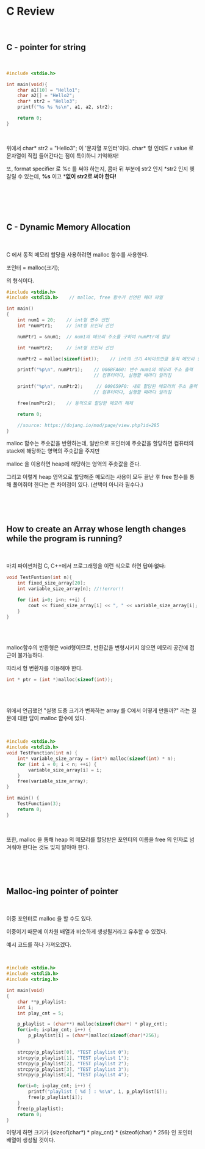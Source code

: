 # C Review
<br>

## C - pointer for string
<br>

```c
#include <stdio.h>

int main(void){
	char a1[10] = "Hello1";
	char a2[] = "Hello2";
	char* str2 = "Hello3";
	printf("%s %s %s\n", a1, a2, str2);

	return 0;
}
```

<br>

위에서 char* str2 = "Hello3"; 이 '문자열 포인터'이다.
char* 형 인데도 r value 로 문자열이 직접 들어간다는 점이 특이하니 기억하자!

또, format specifier 로 %c 를 써야 하는지, 콤마 뒤 부분에 str2 인지 *str2 인지 헷갈릴 수 있는데,
**%s** 이고 ***없이 str2로 써야 한다!**

<br><br><br><br>

## C - Dynamic Memory Allocation
<br>

C 에서 동적 메모리 할당을 사용하려면 malloc 함수를 사용한다.

포인터 = malloc(크기);

의 형식이다.


```c
#include <stdio.h>
#include <stdlib.h>    // malloc, free 함수가 선언된 헤더 파일

int main()
{
    int num1 = 20;    // int형 변수 선언
    int *numPtr1;     // int형 포인터 선언

    numPtr1 = &num1;  // num1의 메모리 주소를 구하여 numPtr에 할당

    int *numPtr2;     // int형 포인터 선언

    numPtr2 = malloc(sizeof(int));    // int의 크기 4바이트만큼 동적 메모리 할당

    printf("%p\n", numPtr1);    // 006BFA60: 변수 num1의 메모리 주소 출력
                                // 컴퓨터마다, 실행할 때마다 달라짐

    printf("%p\n", numPtr2);     // 009659F0: 새로 할당된 메모리의 주소 출력
                                // 컴퓨터마다, 실행할 때마다 달라짐

    free(numPtr2);    // 동적으로 할당한 메모리 해제

    return 0;

    //source: https://dojang.io/mod/page/view.php?id=285
}
```

malloc 함수는 주솟값을 반환하는데, 일반으로 포인터에 주솟값을 할당하면 컴퓨터의 stack에 해당하는 영역의 주솟값을 주지만 

malloc 을 이용하면 heap에 해당하는 영역의 주솟값을 준다.

그리고 이렇게 heap 영역으로 할당해준 메모리는 사용이 모두 끝난 후 free 함수를 통해 풀어줘야 한다는 큰 차이점이 있다. (선택이 아니라 필수다.)

<br><br><br>

## How to create an Array whose **length changes while the program is running**?
<br>

마치 파이썬처럼 C, C++에서 프로그래밍을 이런 식으로 하면 ~~답이 없다.~~

```c
void TestFuntion(int n){
    int fixed_size_array[20];
    int variable_size_array[n]; //!!error!!

    for (int i=0; i<n; ++i) {
        cout << fixed_size_array[i] << ", " << variable_size_array[i];
    }
}
```

<br><br>

malloc함수의 반환형은 void형이므로, 반환값을 변형시키지 않으면 메모리 공간에 접근이 불가능하다.

따라서 형 변환자를 이용해야 한다.

```c
int * ptr = (int *)malloc(sizeof(int));
```

<br><br>

위에서 언급했던 "실행 도중 크기가 변화하는 array 를 C에서 어떻게 만들까?" 라는 질문에 대한 답이 malloc 함수에 있다.

<br>

```c
#include <stdio.h>
#include <stdlib.h>
void TestFunction(int n) {
    int* variable_size_array = (int*) malloc(sizeof(int) * n);
    for (int i = 0; i < n; ++i) {
        variable_size_array[i] = i;
    }
    free(variable_size_array);
}

int main() {
    TestFunction(3);
    return 0;
}
```

<br>

또한, malloc 을 통해 heap 의 메모리를 할당받은 포인터의 이름을 free 의 인자로 넘겨줘야 한다는 것도 잊지 말아야 한다.

<br><br><br>

## Malloc-ing pointer of pointer
<br>

이중 포인터로 malloc 을 할 수도 있다.

이중이기 때문에 이차원 배열과 비슷하게 생성될거라고 유추할 수 있겠다.

예시 코드를 하나 가져오겠다.

<br>

```c
#include <stdio.h>
#include <stdlib.h>
#include <string.h>

int main(void)
{
    char **p_playlist;
    int i;
    int play_cnt = 5;

    p_playlist = (char**) malloc(sizeof(char*) * play_cnt);
    for(i=0; i<play_cnt; i++) {
		p_playlist[i] = (char*)malloc(sizeof(char)*256);
	}

    strcpy(p_playlist[0], "TEST playlist 0");
    strcpy(p_playlist[1], "TEST playlist 1");
    strcpy(p_playlist[2], "TEST playlist 2");
    strcpy(p_playlist[3], "TEST playlist 3");
    strcpy(p_playlist[4], "TEST playlist 4");

    for(i=0; i<play_cnt; i++) {
        printf("playlist [ %d ] : %s\n", i, p_playlist[i]);
        free(p_playlist[i]);
    }
    free(p_playlist);
    return 0;
}
```

이렇게 하면 크기가 {sizeof(char*) * play_cnt} * {sizeof(char) * 256} 인 포인터 배열이 생성될 것이다.

